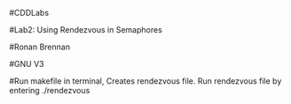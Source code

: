 #CDDLabs


#Lab2: Using Rendezvous in Semaphores

#Ronan Brennan

#GNU V3

#Run makefile in terminal, Creates rendezvous file. Run rendezvous file by entering ./rendezvous

